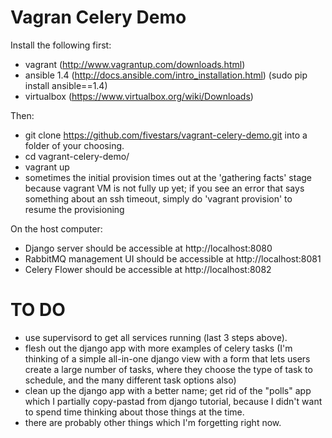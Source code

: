 Vagran Celery Demo
=======

Install the following first:
 - vagrant (http://www.vagrantup.com/downloads.html)
 - ansible 1.4 (http://docs.ansible.com/intro_installation.html)  (sudo pip install ansible==1.4)
 - virtualbox (https://www.virtualbox.org/wiki/Downloads)

Then: 
 - git clone https://github.com/fivestars/vagrant-celery-demo.git into a folder of your choosing.
 - cd vagrant-celery-demo/
 - vagrant up
 - sometimes the initial provision times out at the 'gathering facts' stage because vagrant VM is not fully up yet; if you see an error that says something about an ssh timeout, simply do 'vagrant provision' to resume the provisioning

On the host computer:
 - Django server should be accessible at http://localhost:8080
 - RabbitMQ management UI should be accessible at http://localhost:8081
 - Celery Flower should be accessible at http://localhost:8082

TO DO
=====

 - use supervisord to get all services running (last 3 steps above).
 - flesh out the django app with more examples of celery tasks (I'm thinking of a simple all-in-one django view with a form that lets users create a large number of tasks, where they choose the type of task to schedule, and the many different task options also)
 - clean up the django app with a better name; get rid of the "polls" app which I partially copy-pastad from django tutorial, because I didn't want to spend time thinking about those things at the time.
 - there are probably other things which I'm forgetting right now.
